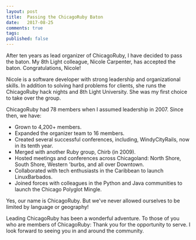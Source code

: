 ```yaml
---
layout: post
title:  Passing the ChicagoRuby Baton
date:   2017-08-25
comments: true
tags: 
published: false
---
```


After ten years as lead organizer of ChicagoRuby, I have decided to pass the baton. My 8th Light colleague, Nicole Carpenter, has accepted the baton. Congratulations, Nicole!

Nicole is a software developer with strong leadership and organizational skills. In addition to solving hard problems for clients, she runs the ChicagoRuby hack nights and 8th Light University. She was my first choice to take over the group.   

ChicagoRuby had 78 members when I assumed leadership in 2007. Since then, we have:

* Grown to 4,200+ members. 
* Expanded the organizer team to 16 members. 
* Created several successful conferences, including, WindyCityRails, now in its tenth year. 
* Merged with another Ruby group, Chirb (in 2009). 
* Hosted meetings and conferences across Chicagoland: North Shore, South Shore, Western 'burbs, and all over Downtown. 
* Collaborated with tech enthusiasts in the Caribbean to launch LinuxBarbados. 
* Joined forces with colleagues in the Python and Java communities to launch the Chicago Polyglot Mingle. 

Yes, our name is ChicagoRuby. But we've never allowed ourselves to be limited by language or geography!

Leading ChicagoRuby has been a wonderful adventure. To those of you who are members of ChicagoRuby: Thank you for the opportunity to serve. I look forward to seeing you in and around the community. 
